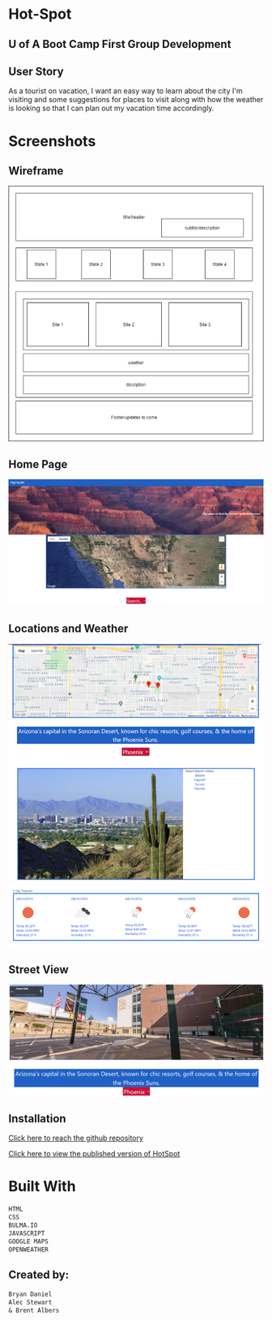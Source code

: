 # Hot-Spot

## U of A Boot Camp First Group Development

## User Story

As a tourist on vacation, I want an easy way to learn about the city I'm visiting and some suggestions for places to visit along with how the weather is looking so that I can plan out my vacation time accordingly.

# Screenshots

## Wireframe
![wireFrame](assets/images/hot-spot-wire-frame.PNG)

## Home Page
![HomePage](assets/images/homepage.PNG)

## Locations and Weather
![Phoenix&Map](assets/images/Phoenixmap.PNG)

## Street View
![Streetview](assets/images/Phoenixmap2.PNG)

## Installation

[Click here to reach the github repository](https://github.com/AZBDaniel/hot-spot.git)

[Click here to view the published version of HotSpot](https://azbdaniel.github.io/hot-spot/)

# Built With
    HTML
    CSS
    BULMA.IO
    JAVASCRIPT
    GOOGLE MAPS
    OPENWEATHER

##  Created by:

    Bryan Daniel
    Alec Stewart
    & Brent Albers

